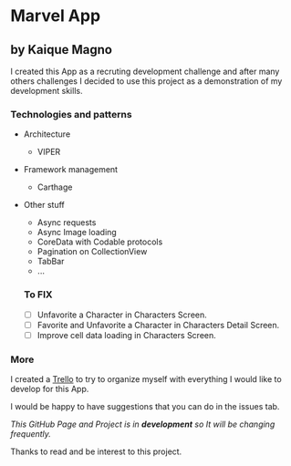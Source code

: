 # Marvel App
## by Kaique Magno

I created this App as a recruting development challenge and after many others challenges I decided to use this project as a demonstration of my development skills.

### Technologies and patterns
- Architecture
  - VIPER

- Framework management
  - Carthage

- Other stuff
  - Async requests
  - Async Image loading
  - CoreData with Codable protocols
  - Pagination on CollectionView
  - TabBar
  - ... 
  
  ### To FIX 
  - [ ] Unfavorite a Character in Characters Screen.
  - [ ] Favorite and Unfavorite a Character in Characters Detail Screen.
  - [ ] Improve cell data loading in Characters Screen.
 
 ### More
I created a [Trello](https://trello.com/b/pTAKHJqE/marvel-app) to try to organize myself with everything I would like to develop for this App.

I would be happy to have suggestions that you can do in the issues tab.

*This GitHub Page and Project is in **development** so It will be changing frequently.*

Thanks to read and be interest to this project.
